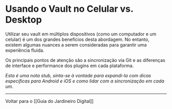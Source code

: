 # Usando o Vault no Celular vs. Desktop

Utilizar seu vault em múltiplos dispositivos (como um computador e um celular) é um dos grandes benefícios desta abordagem. No entanto, existem algumas nuances a serem consideradas para garantir uma experiência fluida.

Os principais pontos de atenção são a sincronização via Git e as diferenças de interface e performance dos plugins em cada plataforma.

*Esta é uma nota stub, sinta-se à vontade para expandi-la com dicas específicas para Android e iOS e como lidar com a sincronização em cada um.*

---
Voltar para o [[Guia do Jardineiro Digital]]
